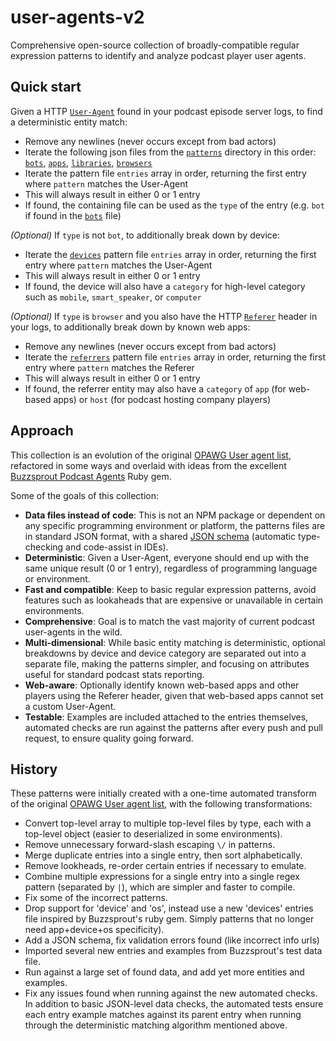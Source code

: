 # user-agents-v2

Comprehensive open-source collection of broadly-compatible regular expression patterns to identify and analyze podcast player user agents.

## Quick start

Given a HTTP [`User-Agent`](https://developer.mozilla.org/en-US/docs/Web/HTTP/Headers/User-Agent) found in your podcast episode server logs, to find a deterministic entity match:
 - Remove any newlines (never occurs except from bad actors)
 - Iterate the following json files from the [`patterns`](/patterns) directory in this order: [`bots`](/patterns/bots.json), [`apps`](/patterns/apps.json), [`libraries`](/patterns/libraries.json), [`browsers`](/patterns/browsers.json)
 - Iterate the pattern file `entries` array in order, returning the first entry where `pattern` matches the User-Agent
 - This will always result in either 0 or 1 entry
 - If found, the containing file can be used as the `type` of the entry (e.g. `bot` if found in the [`bots`](/patterns/bots.json) file)

_(Optional)_ If `type` is not `bot`, to additionally break down by device:
 - Iterate the [`devices`](/patterns/devices.json) pattern file `entries` array in order, returning the first entry where `pattern` matches the User-Agent
 - This will always result in either 0 or 1 entry
 - If found, the device will also have a `category` for high-level category such as `mobile`, `smart_speaker`, or `computer`

_(Optional)_ If `type` is `browser` and you also have the HTTP [`Referer`](https://developer.mozilla.org/en-US/docs/Web/HTTP/Headers/Referer) header in your logs, to additionally break down by known web apps:
 - Remove any newlines (never occurs except from bad actors)
 - Iterate the [`referrers`](/patterns/referrers.json) pattern file `entries` array in order, returning the first entry where `pattern` matches the Referer
 - This will always result in either 0 or 1 entry
 - If found, the referrer entity may also have a `category` of `app` (for web-based apps) or `host` (for podcast hosting company players)

## Approach

This collection is an evolution of the original [OPAWG User agent list](https://github.com/opawg/user-agents), refactored in some ways and overlaid with ideas from the excellent [Buzzsprout Podcast Agents](https://github.com/buzzsprout/podcast-agent) Ruby gem.

Some of the goals of this collection:
 - **Data files instead of code**: This is not an NPM package or dependent on any specific programming environment or platform, the patterns files are in standard JSON format, with a shared [JSON schema](/schemas/patterns.schema.json) (automatic type-checking and code-assist in IDEs).
 - **Deterministic**: Given a User-Agent, everyone should end up with the same unique result (0 or 1 entry), regardless of programming language or environment.
 - **Fast and compatible**: Keep to basic regular expression patterns, avoid features such as lookaheads that are expensive or unavailable in certain environments.
 - **Comprehensive**: Goal is to match the vast majority of current podcast user-agents in the wild.
 - **Multi-dimensional**: While basic entity matching is deterministic, optional breakdowns by device and device category are separated out into a separate file, making the patterns simpler, and focusing on attributes useful for standard podcast stats reporting.
 - **Web-aware**: Optionally identify known web-based apps and other players using the Referer header, given that web-based apps cannot set a custom User-Agent.
 - **Testable**: Examples are included attached to the entries themselves, automated checks are run against the patterns after every push and pull request, to ensure quality going forward.

## History

These patterns were initially created with a one-time automated transform of the original [OPAWG User agent list](https://github.com/opawg/user-agents), with the following transformations:
 - Convert top-level array to multiple top-level files by type, each with a top-level object (easier to deserialized in some environments).
 - Remove unnecessary forward-slash escaping `\/` in patterns.
 - Merge duplicate entries into a single entry, then sort alphabetically.
 - Remove lookheads, re-order certain entries if necessary to emulate.
 - Combine multiple expressions for a single entry into a single regex pattern (separated by `|`), which are simpler and faster to compile.
 - Fix some of the incorrect patterns.
 - Drop support for 'device' and 'os', instead use a new 'devices' entries file inspired by Buzzsprout's ruby gem. Simply patterns that no longer need app+device+os specificity).
 - Add a JSON schema, fix validation errors found (like incorrect info urls)
 - Imported several new entries and examples from Buzzsprout's test data file.
 - Run against a large set of found data, and add yet more entities and examples.
 - Fix any issues found when running against the new automated checks.  In addition to basic JSON-level data checks, the automated tests ensure each entry example matches against its parent entry when running through the deterministic matching algorithm mentioned above.

